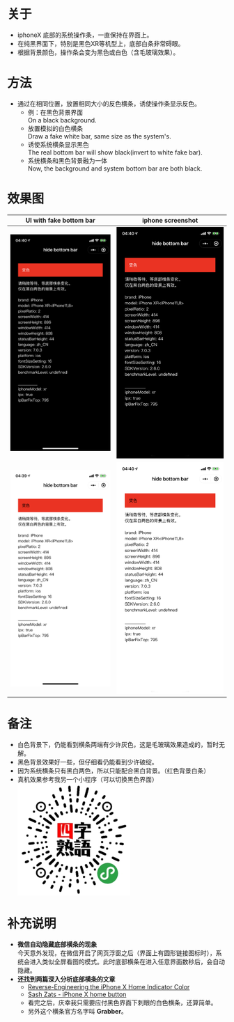 # 关于
- iphoneX 底部的系统操作条，一直保持在界面上。
- 在纯黑界面下，特别是黑色XR等机型上，底部白条非常碍眼。
- 根据背景颜色，操作条会变为黑色或白色（含毛玻璃效果）。 

# 方法
- 通过在相同位置，放置相同大小的反色横条，诱使操作条显示反色。  
    - 例：在黑色背景界面  
        On a black background.
    - 放置模拟的白色横条  
        Draw a fake white bar, same size as the system's.
    - 诱使系统横条显示黑色  
        The real bottom bar will show black(invert to white fake bar).
    - 系统横条和黑色背景融为一体  
        Now, the background and system bottom bar are both black.

# 效果图
|UI with fake bottom bar|iphone screenshot|
|:-:|:-:|
| ![](sample_img/black_ui_rendering.png) | ![](sample_img/black_screenshot.png) |
| ![](sample_img/white_ui_rendering.png) | ![](sample_img/white_screenshot.png) |

# 备注
- 白色背景下，仍能看到横条两端有少许灰色，这是毛玻璃效果造成的，暂时无解。
- 黑色背景效果好一些，但仔细看仍能看到少许破绽。
- 因为系统横条只有黑白两色，所以只能配合黑白背景。（红色背景白条）
- 真机效果参考我另一个小程序（可以切换黑色界面）  
    ![日文成语 四字熟語](sample_img/gh_82ea060a8b0f_258.jpg)

# 补充说明
- **微信自动隐藏底部横条的现象**  
    今天意外发现，在微信开启了网页浮窗之后（界面上有圆形链接图标时），系统会进入类似全屏看图的模式。此时底部横条在进入任意界面数秒后，会自动隐藏。
- **还找到两篇深入分析底部横条的文章**
    + [Reverse-Engineering the iPhone X Home Indicator Color](https://medium.freecodecamp.org/reverse-engineering-the-iphone-x-home-indicator-color-a4c112f84d34)
    + [Sash Zats - iPhone X home button](http://blog.zats.io/2017/12/27/iPhone-X-home-button/)
    + 看完之后，庆幸我只需要应付黑色界面下刺眼的白色横条，还算简单。
    + 另外这个横条官方名字叫 **Grabber**。

